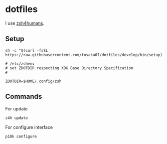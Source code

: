 # dotfiles

I use [zsh4humans](https://github.com/romkatv/zsh4humans).

## Setup

```
sh -c "$(curl -fsSL https://raw.githubusercontent.com/tosaka07/dotfiles/develop/bin/setup)
```

```shell
# /etc/zshenv
# set ZDOTDIR respecting XDG Base Directory Specification
#

ZDOTDIR=$HOME/.config/zsh
```

## Commands

For update
```
z4h update
```

For configure interface
```
p10k configure
```
